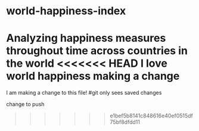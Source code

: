 # world-happiness-index
Analyzing happiness measures throughout time across countries in the world
<<<<<<< HEAD
I love world happiness
making a change 
=======

I am making a change to this file!
#git only sees saved changes

change to push
>>>>>>> e1bef5b8141c848616e40ef0515df75bf8dfdd11
